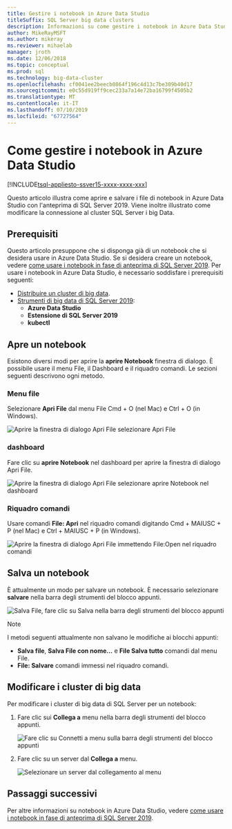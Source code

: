 ```yaml
---
title: Gestire i notebook in Azure Data Studio
titleSuffix: SQL Server big data clusters
description: Informazioni su come gestire i notebook in Azure Data Studio. Ciò include l'apertura di notebook, essi un notevole risparmio e modificando la connessione di cluster di big data.
author: MikeRayMSFT
ms.author: mikeray
ms.reviewer: mihaelab
manager: jroth
ms.date: 12/06/2018
ms.topic: conceptual
ms.prod: sql
ms.technology: big-data-cluster
ms.openlocfilehash: cf0041ee2beecb0864f196c4d13c7be309b40d17
ms.sourcegitcommit: e0c55d919ff9cec233a7a14e72ba16799f4505b2
ms.translationtype: MT
ms.contentlocale: it-IT
ms.lasthandoff: 07/10/2019
ms.locfileid: "67727564"
---
```

# <a name="how-to-manage-notebooks-in-azure-data-studio"></a>Come gestire i notebook in Azure Data Studio

[!INCLUDE[tsql-appliesto-ssver15-xxxx-xxxx-xxx](../includes/tsql-appliesto-ssver15-xxxx-xxxx-xxx.md)]

Questo articolo illustra come aprire e salvare i file di notebook in Azure Data Studio con l'anteprima di SQL Server 2019. Viene inoltre illustrato come modificare la connessione al cluster SQL Server i big Data.

## <a name="prerequisites"></a>Prerequisiti

Questo articolo presuppone che si disponga già di un notebook che si desidera usare in Azure Data Studio. Se si desidera creare un notebook, vedere [come usare i notebook in fase di anteprima di SQL Server 2019](notebooks-guidance.md). Per usare i notebook in Azure Data Studio, è necessario soddisfare i prerequisiti seguenti:

- [Distribuire un cluster di big data](quickstart-big-data-cluster-deploy.md).
- [Strumenti di big data di SQL Server 2019](deploy-big-data-tools.md):
   - **Azure Data Studio**
   - **Estensione di SQL Server 2019**
   - **kubectl**

## <a name="open-a-notebook"></a>Apre un notebook

Esistono diversi modi per aprire la **aprire Notebook** finestra di dialogo. È possibile usare il menu File, il Dashboard e il riquadro comandi. Le sezioni seguenti descrivono ogni metodo.

### <a name="file-menu"></a>Menu file

Selezionare **Apri File** dal menu File Cmd + O (nel Mac) e Ctrl + O (in Windows).

![Aprire la finestra di dialogo Apri File selezionare Apri File](./media/notebooks-how-to-manage/open-file-1.png) 

### <a name="dashboard"></a>dashboard

Fare clic su **aprire Notebook** nel dashboard per aprire la finestra di dialogo Apri File.

![Aprire la finestra di dialogo Apri File selezionare aprire Notebook nel dashboard](./media/notebooks-how-to-manage/open-file-2.png) 

### <a name="command-palette"></a>Riquadro comandi

Usare comandi **File: Apri** nel riquadro comandi digitando Cmd + MAIUSC + P (nel Mac) e Ctrl + MAIUSC + P (in Windows).

![Aprire la finestra di dialogo Apri File immettendo File:Open nel riquadro comandi](./media/notebooks-how-to-manage/open-file-3.png)

## <a name="save-a-notebook"></a>Salva un notebook

È attualmente un modo per salvare un notebook. È necessario selezionare **salvare** nella barra degli strumenti del blocco appunti.

![Salva File, fare clic su Salva nella barra degli strumenti del blocco appunti](./media/notebooks-how-to-manage/save-file-1.png)

> [!NOTE]
> I metodi seguenti attualmente non salvano le modifiche ai blocchi appunti:
>
> - **Salva file**, **Salva File con nome...**  e **File Salva tutto** comandi dal menu File.
> - **File: Salvare** comandi immessi nel riquadro comandi.

## <a name="change-the-big-data-cluster"></a>Modificare i cluster di big data

Per modificare i cluster di big data di SQL Server per un notebook:

1. Fare clic sui **Collega a** menu nella barra degli strumenti del blocco appunti.

   ![Fare clic su Connetti a menu sulla barra degli strumenti del blocco appunti](./media/notebooks-how-to-manage/select-attach-to-1.png)

2. Fare clic su un server dal **Collega a** menu.

   ![Selezionare un server dal collegamento al menu](./media/notebooks-how-to-manage/select-attach-to-2.png)

## <a name="next-steps"></a>Passaggi successivi

Per altre informazioni su notebook in Azure Data Studio, vedere [come usare i notebook in fase di anteprima di SQL Server 2019](notebooks-guidance.md).